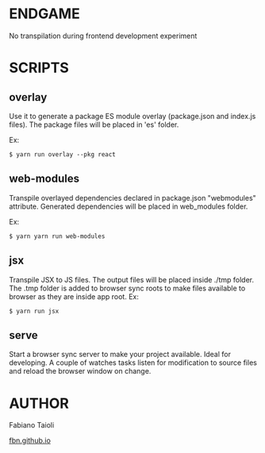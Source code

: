 # ENDGAME

No transpilation during frontend development experiment

# SCRIPTS

## overlay
Use it to generate a package ES module overlay (package.json and index.js files).
The package files will be placed in 'es' folder.

Ex:
```
$ yarn run overlay --pkg react
```

## web-modules
Transpile overlayed dependencies declared in package.json "webmodules" attribute.
Generated dependencies will be placed in web_modules folder.

Ex:
```
$ yarn yarn run web-modules
```

## jsx
Transpile JSX to JS files. The output files will be placed inside ./tmp folder. The .tmp folder is added to browser sync roots to make files available to browser as they are inside app root.
Ex:
```
$ yarn run jsx
```

## serve
Start a browser sync server to make your project available. Ideal for developing. A couple of watches tasks listen for modification to source files and reload the browser window on change.

# AUTHOR
Fabiano Taioli

[fbn.github.io](http://fbn.github.io/)
